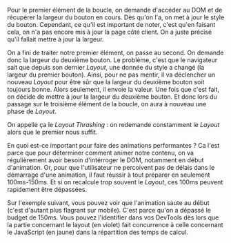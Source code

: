 Pour le premier élément de la boucle, on demande d'accéder au DOM et de récupérer la largeur du bouton en cours. Dès qu'on l'a, on met à jour le style du bouton. Cependant, ce qu'il est important de noter, c'est qu'en faisant cela, on n'a pas encore mis à jour la page côté client. On a juste précisé qu'il fallait mettre à jour la largeur.

On a fini de traiter notre premier élément, on passe au second. On demande donc la largeur du deuxième bouton. Le problème, c'est que le navigateur sait que depuis son dernier *Layout*, une donnée du style a changé (la largeur du premier bouton). Ainsi, pour ne pas mentir, il va déclencher un nouveau *Layout* pour être sûr que la largeur du deuxième bouton soit toujours bonne. Alors seulement, il envoie la valeur. Une fois que c'est fait, on décide de mettre à jour la largeur du deuxième bouton. Et donc lors du passage sur le troisième élément de la boucle, on aura à nouveau une phase de *Layout*.

On appelle ça le *Layout Thrashing*&nbsp;: on redemande constamment le *Layout* alors que le premier nous suffit.

En quoi est-ce important pour faire des animations performantes ? Ca l'est parce que pour déterminer comment animer notre contenu, on va régulièrement avoir besoin d'intérroger le DOM, notamment en début d'animation. Or, pour que l'utilisateur ne percoivent pas de délais dans le démarrage d'une animation, il faut réussir à tout préparer en seulement 100ms-150ms. Et si on recalcule trop souvent le *Layout*, ces 100ms peuvent rapidement être dépassées.

Sur l'exemple suivant, vous pouvez voir que l'animation saute au début (c'est d'autant plus flagrant sur mobile). C'est parce qu'on a dépassé le budget de 150ms. Vous pouvez l'identifier dans vos DevTools dès lors que la partie concernant le layout (en violet) fait concurrence à celle concernant le JavaScript (en jaune) dans la répartition des temps de calcul.
